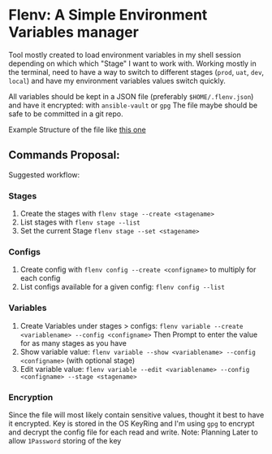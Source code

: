 # Flenv: A Simple Environment Variables manager
Tool mostly created to load environment variables in my shell session depending on which which "Stage" I want to work with.
Working mostly in the terminal, need to have a way to switch to different stages (`prod`, `uat`, `dev`, `local`) and have
my environment variables values switch quickly.

All variables should be kept in a JSON file (preferably `$HOME/.flenv.json`) and have it encrypted: with `ansible-vault` or `gpg`
The file maybe should be safe to be committed in a git repo.

Example Structure of the file like [this one](./.config.json)
## Commands Proposal:
Suggested workflow:

### Stages
1. Create the stages with `flenv stage --create <stagename>`
2. List stages with `flenv stage --list`
3. Set the current Stage `flenv stage --set <stagename>`

### Configs
1. Create config with `flenv config --create <configname>` to multiply for each config
2. List configs available for a given config: `flenv config --list `

### Variables
1. Create Variables under stages > configs:
   `flenv variable --create <variablename> --config <configname>`
   Then Prompt to enter the value for as many stages as you have
2. Show variable value: `flenv variable --show <variablename> --config <configname>` (with optional stage)
3. Edit variable value: `flenv variable --edit <variablename> --config <configname> --stage <stagename>`

### Encryption
Since the file will most likely contain sensitive values, thought it best to have it encrypted.
Key is stored in the OS KeyRing and I'm using `gpg` to encrypt and decrypt the config file for each read and write.
Note: Planning Later to allow `1Password` storing of the key

